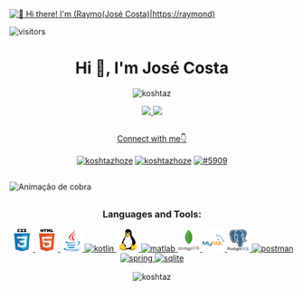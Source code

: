 [<img src="https://raw.githubusercontent.com/Raymo111/Raymo111/master/intro.gif" alt="👋 Hi there! I'm (Raymo(José Costa)|https://raymond)" title="👋 Hi there! I'm ()|https://raymond.li)"/>](https://raymond.li/)

![visitors](https://vbr.wocr.tk/badge?page_id=Raymo111.Raymo111&color=00cf00)





<h1 align="center">Hi 👋, I'm José Costa</h1>
<p align="center"> <img src="https://komarev.com/ghpvc/?username=koshtaz&label=Profile%20views&color=0e75b6&style=flat" alt="koshtaz" /> </p>
<div align="center">
  <a href="https://github.com/koshtaz">
  <img height="150em" src="https://github-readme-stats.vercel.app/api?username=koshtaz&show_icons=true&theme=dracula&include_all_commits=true&count_private=true"/>
  <img height="150em" src="https://github-readme-stats.vercel.app/api/top-langs/?username=koshtaz&layout=compact&langs_count=7&theme=dracula"/>
</div>
 
  ##
<div
  <h3 align="center">Connect with me👇</h3>
  <p align="center">
  <a href="https://twitter.com/koshtazhoze" target="blank"><img align="center" src="https://raw.githubusercontent.com/rahuldkjain/github-profile-readme-generator/master/src/images/icons/Social/twitter.svg" alt="koshtazhoze" height="30" width="40" /></a>
  <a href="https://instagram.com/koshtazhoze" target="blank"><img align="center" src="https://raw.githubusercontent.com/rahuldkjain/github-profile-readme-generator/master/src/images/icons/Social/instagram.svg" alt="koshtazhoze" height="30" width="40" /></a>
  <a href="https://discord.gg/#5909" target="blank"><img align="center" src="https://raw.githubusercontent.com/rahuldkjain/github-profile-readme-generator/master/src/images/icons/Social/discord.svg" alt="#5909" height="30" width="40" /></a>
  </p>
</div>

  ##
  ![ Animação de cobra ](https://github.com/koshtaz/koshtaz/blob/output/github-contribution-grid-snake.svg)

  ##


<h3 align="center">Languages and Tools:</h3>
<div align="center"
     <p align="left"> <a href="https://www.w3schools.com/css/" target="_blank" rel="noreferrer"> <img src="https://raw.githubusercontent.com/devicons/devicon/master/icons/css3/css3-original-wordmark.svg" alt="css3" width="40" height="40"/> </a> <a href="https://www.w3.org/html/" target="_blank" rel="noreferrer"> <img src="https://raw.githubusercontent.com/devicons/devicon/master/icons/html5/html5-original-wordmark.svg" alt="html5" width="40" height="40"/> </a> <a href="https://www.java.com" target="_blank" rel="noreferrer"> <img src="https://raw.githubusercontent.com/devicons/devicon/master/icons/java/java-original.svg" alt="java" width="40" height="40"/> </a> <a href="https://kotlinlang.org" target="_blank" rel="noreferrer"> <img src="https://www.vectorlogo.zone/logos/kotlinlang/kotlinlang-icon.svg" alt="kotlin" width="40" height="40"/> </a> <a href="https://www.linux.org/" target="_blank" rel="noreferrer"> <img src="https://raw.githubusercontent.com/devicons/devicon/master/icons/linux/linux-original.svg" alt="linux" width="40" height="40"/> </a> <a href="https://www.mathworks.com/" target="_blank" rel="noreferrer"> <img src="https://upload.wikimedia.org/wikipedia/commons/2/21/Matlab_Logo.png" alt="matlab" width="40" height="40"/> </a> <a href="https://www.mongodb.com/" target="_blank" rel="noreferrer"> <img src="https://raw.githubusercontent.com/devicons/devicon/master/icons/mongodb/mongodb-original-wordmark.svg" alt="mongodb" width="40" height="40"/> </a> <a href="https://www.mysql.com/" target="_blank" rel="noreferrer"> <img src="https://raw.githubusercontent.com/devicons/devicon/master/icons/mysql/mysql-original-wordmark.svg" alt="mysql" width="40" height="40"/> </a>  <a href="https://www.postgresql.org" target="_blank" rel="noreferrer"> <img src="https://raw.githubusercontent.com/devicons/devicon/master/icons/postgresql/postgresql-original-wordmark.svg" alt="postgresql" width="40" height="40"/> </a> <a href="https://postman.com" target="_blank" rel="noreferrer"> <img src="https://www.vectorlogo.zone/logos/getpostman/getpostman-icon.svg" alt="postman" width="40" height="40"/> </a> <a href="https://spring.io/" target="_blank" rel="noreferrer"> <img src="https://www.vectorlogo.zone/logos/springio/springio-icon.svg" alt="spring" width="40" height="40"/> </a> <a href="https://www.sqlite.org/" target="_blank" rel="noreferrer"> <img src="https://www.vectorlogo.zone/logos/sqlite/sqlite-icon.svg" alt="sqlite" width="40" height="40"/> </a> </p>
 </div>
 <div align="center"
      <p> <img align="center" src="https://github-readme-streak-stats.herokuapp.com/?user=koshtaz&theme=dracula" alt="koshtaz" /> </p>
 </div>


